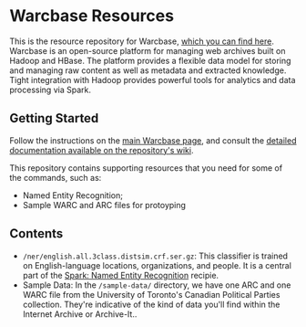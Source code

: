 # Warcbase Resources

This is the resource repository for Warcbase, [which you can find here](https://github.com/lintool/warcbase). Warcbase is an open-source platform for managing web archives built on Hadoop and HBase. The platform provides a flexible data model for storing and managing raw content as well as metadata and extracted knowledge. Tight integration with Hadoop provides powerful tools for analytics and data processing via Spark.

## Getting Started

Follow the instructions on the [main Warcbase page](https://github.com/lintool/warcbase), and consult the [detailed documentation available on the repository's wiki](https://github.com/lintool/warcbase/wiki).

This repository contains supporting resources that you need for some of the commands, such as:
- Named Entity Recognition;
- Sample WARC and ARC files for protoyping

## Contents

- `/ner/english.all.3class.distsim.crf.ser.gz`: This classifier is trained on English-language locations, organizations, and people. It is a central part of the [Spark: Named Entity Recognition](https://github.com/lintool/warcbase/wiki/Spark:-Named-Entity-Recognition) recipie.
- Sample Data: In the `/sample-data/` directory, we have one ARC and one WARC file from the University of Toronto's Canadian Political Parties collection. They're indicative of the kind of data you'll find within the Internet Archive or Archive-It..

